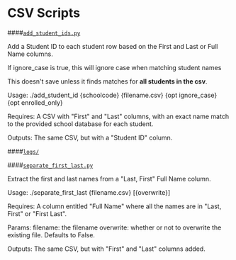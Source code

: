 CSV Scripts
===

####[`add_student_ids.py`](./add_student_ids.py)

Add a Student ID to each student row based on the First and Last or Full
Name columns.

If ignore_case is true, this will ignore case when matching student names

This doesn't save unless it finds matches for **all students in the csv**.

Usage:
    ./add_student_id {schoolcode} {filename.csv} {opt ignore_case} {opt enrolled_only}

Requires:
    A CSV with "First" and "Last" columns, with an exact name match to the
        provided school database for each student.

Outputs:
    The same CSV, but with a "Student ID" column.


####[`logs/`](./logs)

####[`separate_first_last.py`](./separate_first_last.py)

Extract the first and last names from a "Last, First" Full Name column.

Usage:
    ./separate_first_last {filename.csv} [{overwrite}]

Requires:
    A column entitled "Full Name" where all the names are in "Last, First" or
    "First Last".

Params:
    filename: the filename
    overwrite: whether or not to overwrite the existing file. Defaults to
        False.

Outputs:
    The same CSV, but with "First" and "Last" columns added.
